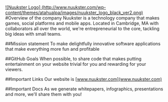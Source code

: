 [![Nuukster Logo]
(http://www.nuukster.com/wp-content/themes/atahualpa/images/nuukster_logo_black_ver2.png)](http://www.nuukster.com)
#Overview of the company
Nuukster is a technology company that makes games, social platforms and mobile apps. Located in Cambridge, MA with collaborators all over the world, we're entrepreneurial to the core, tackling big ideas with small teams.

##Mission statement 
To make delightfully innovative software applications that make everything more fun and profitable

##GitHub Goals
When possible, to share code that makes putting entertainment on your website trivial for you and rewarding for your viewers.

##Important Links
Our website is [www.nuukster.com](www.nuukster.com)

##Important Docs
As we generate whitepapers, infographics, presentations and more, we'll share them with you!

